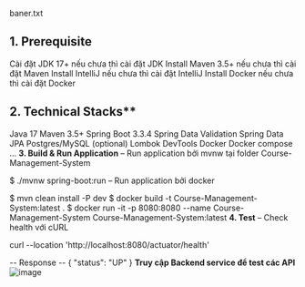baner.txt
## 1. Prerequisite
Cài đặt JDK 17+ nếu chưa thì cài đặt JDK
Install Maven 3.5+ nếu chưa thì cài đặt Maven
Install IntelliJ nếu chưa thì cài đặt IntelliJ
Install Docker nếu chưa thì cài đặt Docker
## 2. Technical Stacks**
Java 17
Maven 3.5+
Spring Boot 3.3.4
Spring Data Validation
Spring Data JPA
Postgres/MySQL (optional)
Lombok
DevTools
Docker
Docker compose
…
**3. Build & Run Application**
– Run application bởi mvnw tại folder Course-Management-System

$ ./mvnw spring-boot:run
– Run application bởi docker

$ mvn clean install -P dev
$ docker build -t Course-Management-System:latest .
$ docker run -it -p 8080:8080 --name Course-Management-System Course-Management-System:latest
**4. Test**
– Check health với cURL

curl --location 'http://localhost:8080/actuator/health'

-- Response --
{
    "status": "UP"
}
**Truy cập Backend service để test các API**
![image](https://github.com/user-attachments/assets/b0f33b0c-bb3d-4503-b416-665fddb56385)
